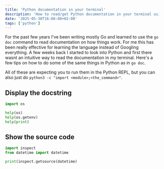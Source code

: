 ```yaml
---
title: 'Python documentation in your terminal'
description: 'How to read/get Python documentation in your terminal using built-in tools'
date: '2025-05-30T16:00:00+02:00'
tags: ['python']
---
```


For the past few years I've been writing mostly Go and learned to use the `go doc` command to read documentation on how things work. For me this has been really effective for learning the language instead of Googling everything. A few weeks back I started to look into Python and first there wasnt an intuitive way to read the documentation in my terminal. Here's a few tips on how to do some of the same things in Python as in `go doc`.

<!--more-->

All of these are expecting you to run them in the Python REPL, but you can also just do `python3 -c "import <module>;<the_command>"`.

## Display the docstring

```python
import os

help(os)
help(os.getenv)
help(print)
```

## Show the source code

```python
import inspect
from datetime import datetime

print(inspect.getsource(datetime)
```
